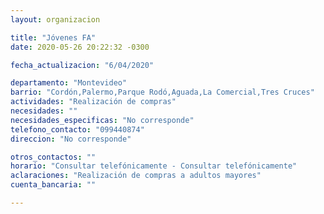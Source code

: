 ```yaml
---
layout: organizacion

title: "Jóvenes FA"
date: 2020-05-26 20:22:32 -0300

fecha_actualizacion: "6/04/2020"

departamento: "Montevideo"
barrio: "Cordón,Palermo,Parque Rodó,Aguada,La Comercial,Tres Cruces"
actividades: "Realización de compras"
necesidades: ""
necesidades_especificas: "No corresponde"
telefono_contacto: "099440874"
direccion: "No corresponde"

otros_contactos: ""
horario: "Consultar telefónicamente - Consultar telefónicamente"
aclaraciones: "Realización de compras a adultos mayores"
cuenta_bancaria: ""

---
```

